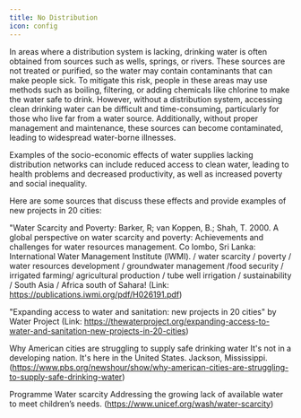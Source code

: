 ```yaml
---
title: No Distribution
icon: config
---
```


In areas where a distribution system is lacking, drinking water is often obtained from sources such as wells, springs, or rivers. These sources are not treated or purified, so the water may contain contaminants that can make people sick. To mitigate this risk, people in these areas may use methods such as boiling, filtering, or adding chemicals like chlorine to make the water safe to drink. However, without a distribution system, accessing clean drinking water can be difficult and time-consuming, particularly for those who live far from a water source. Additionally, without proper management and maintenance, these sources can become contaminated, leading to widespread water-borne illnesses.

Examples of the socio-economic effects of water supplies lacking distribution networks can include reduced access to clean water, leading to health problems and decreased productivity, as well as increased poverty and social inequality.

Here are some sources that discuss these effects and provide examples of new projects in 20 cities:

"Water Scarcity and Poverty: Barker, R; van Koppen, B.; Shah, T. 2000. A global perspective on water scarcity
and poverty: Achievements and challenges for water resources management. Co
lombo, Sri Lanka: International Water Management Institute (lWMI).
/ water scarcity / poverty / water resources development / groundwater management
/food security / irrigated farming/ agricultural production / tube well irrigation /
sustainability / South Asia / Africa south of Sahara! (Link: https://publications.iwmi.org/pdf/H026191.pdf)
    
    
"Expanding access to water and sanitation: new projects in 20 cities" by Water Project (Link: https://thewaterproject.org/expanding-access-to-water-and-sanitation-new-projects-in-20-cities)


Why American cities are struggling to supply safe drinking water It's not in a developing nation. It's here in the United States. Jackson, Mississippi. (https://www.pbs.org/newshour/show/why-american-cities-are-struggling-to-supply-safe-drinking-water)


Programme Water scarcity Addressing the growing lack of available water to meet children’s needs. (https://www.unicef.org/wash/water-scarcity)